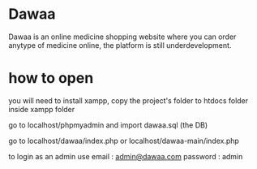 # Dawaa

Dawaa is an online medicine shopping website where you can order anytype of medicine online, the platform is still underdevelopment.

# how to open

you will need to install xampp, copy the project's folder to htdocs folder inside xampp folder

go to localhost/phpmyadmin and import dawaa.sql (the DB)

go to localhost/dawaa/index.php or localhost/dawaa-main/index.php

to login as an admin use email : admin@dawaa.com password : admin

